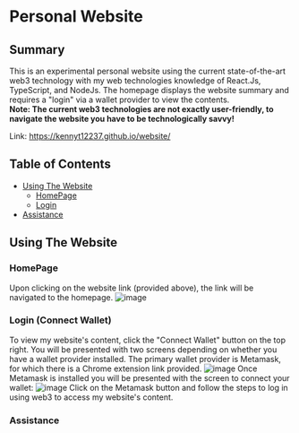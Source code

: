 # Personal Website 
## Summary
This is an experimental personal website using the current state-of-the-art web3 technology with my web technologies knowledge of React.Js, TypeScript, and NodeJs. The homepage displays the website summary and requires a "login" via a wallet provider to view the contents. <br>
**Note: The current web3 technologies are not exactly user-friendly, to navigate the website you have to be technologically savvy!**

Link: https://kennyt12237.github.io/website/

## Table of Contents
- [Using The Website](#Using-The-Website)
  - [HomePage](#HomePage)
  - [Login](#Login)
- [Assistance](#Assistance)
 
## Using The Website
### HomePage
Upon clicking on the website link (provided above), the link will be navigated to the homepage. 
![image](https://github.com/user-attachments/assets/81ac2c34-f531-42df-b3d9-1bad7243c36b)

### Login (Connect Wallet)
To view my website's content, click the "Connect Wallet" button on the top right. You will be presented with two screens depending on whether you have a wallet provider installed. The primary wallet provider is Metamask, for which there is a Chrome extension link provided.
![image](https://github.com/user-attachments/assets/ed9dc455-6578-459f-9ea0-95a308763507)
Once Metamask is installed you will be presented with the screen to connect your wallet: 
![image](https://github.com/user-attachments/assets/2f602331-6773-4eec-bcee-c9674f8efb1c)
Click on the Metamask button and follow the steps to log in using web3 to access my website's content.

### Assistance
